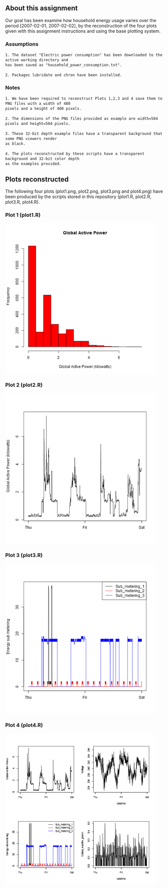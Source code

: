## About this assignment

 Our goal has been examine how household energy usage varies over the period [2007-02-01, 2007-02-02], 
 by the reconstruction of the four plots given with this assignment instructions and using the base plotting system.
 
### Assumptions
 
    1. The dataset "Electric power consumption" has been downloaded to the active working directory and 
    has been saved as "household_power_consumption.txt".
    
    2. Packages lubridate and chron have been installed.

### Notes
    1. We have been required to reconstruct Plots 1,2,3 and 4 save them to PNG files with a width of 480 
    pixels and a height of 480 pixels.
    
    2. The dimensions of the PNG files provided as example are width=504 pixels and height=504 pixels.
    
    3. These 32-bit depth example files have a transparent background that some PNG viewers render 
    as black.

    4. The plots reconstructed by these scripts have a transparent background and 32-bit color depth 
    as the examples provided.
    

## Plots reconstructed
   The following four plots (plot1.png, plot2.png, plot3.png and plot4.png) have been produced by the scripts stored in this repository (plot1.R, plot2.R, plot3.R, plot4.R).
   
### Plot 1 (plot1.R)


![plot of chunk unnamed-chunk-2](plot1.png) 


### Plot 2 (plot2.R)

![plot of chunk unnamed-chunk-3](plot2.png) 


### Plot 3 (plot3.R)

![plot of chunk unnamed-chunk-4](plot3.png) 


### Plot 4 (plot4.R)

![plot of chunk unnamed-chunk-5](plot4.png) 

